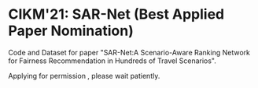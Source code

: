 # CIKM'21: SAR-Net (Best Applied Paper Nomination)

Code and Dataset for paper "SAR-Net:A Scenario-Aware Ranking Network for Fairness Recommendation in Hundreds of Travel Scenarios".

Applying for permission , please wait patiently.
